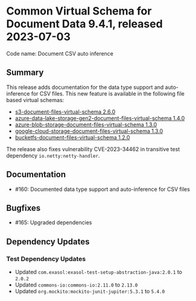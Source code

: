 # Common Virtual Schema for Document Data 9.4.1, released 2023-07-03

Code name: Document CSV auto inference

## Summary

This release adds documentation for the data type support and auto-inference for CSV files. This new feature is available in the following file based virtual schemas:

* [s3-document-files-virtual-schema 2.6.0](https://github.com/exasol/s3-document-files-virtual-schema/releases/tag/2.6.0)
* [azure-data-lake-storage-gen2-document-files-virtual-schema 1.4.0](https://github.com/exasol/azure-data-lake-storage-gen2-document-files-virtual-schema/releases/tag/1.4.0)
* [azure-blob-storage-document-files-virtual-schema 1.3.0](https://github.com/exasol/azure-blob-storage-document-files-virtual-schema/releases/tag/1.3.0)
* [google-cloud-storage-document-files-virtual-schema 1.3.0](https://github.com/exasol/google-cloud-storage-document-files-virtual-schema/releases/tag/1.3.0)
* [bucketfs-document-files-virtual-schema 1.2.0](https://github.com/exasol/bucketfs-document-files-virtual-schema/releases/tag/1.2.0)

The release also fixes vulnerability CVE-2023-34462 in transitive test dependency `io.netty:netty-handler`.

## Documentation

* #160: Documented data type support and auto-inference for CSV files

## Bugfixes

* #165: Upgraded dependencies

## Dependency Updates

### Test Dependency Updates

* Updated `com.exasol:exasol-test-setup-abstraction-java:2.0.1` to `2.0.2`
* Updated `commons-io:commons-io:2.11.0` to `2.13.0`
* Updated `org.mockito:mockito-junit-jupiter:5.3.1` to `5.4.0`
